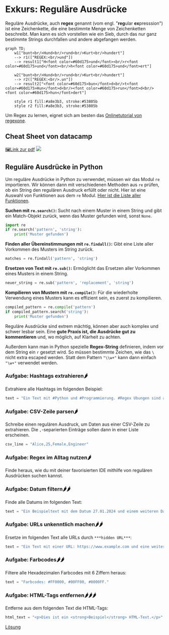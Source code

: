 # Exkurs: Reguläre Ausdrücke

Reguläre Ausdrücke, auch **regex** genannt (vom engl. "**reg**ular **ex**presssion") ist eine Zeichenkette,
die eine bestimmte Menge von Zeichenketten beschreibt. Man kann es sich vorstellen wie ein Sieb, durch das nur
ganz bestimmte Strings durchfallen und andere abgefangen werden.

```mermaid
graph TD;
    w1["bunt<br/>Hund<br/>rund<br/>Kurt<br/>hundert"]
    --> r1(["REGEX:<br/>und"])
    --> result1["H<font color=#60d175>und</font><br/>r<font color=#60d175>und</font><br/>h<font color=#60d175>und</font>ert"]
    
    w2["bunt<br/>Hund<br/>rund<br/>Kurt<br/>hundert"]
    --> r2(["REGEX:<br/>.un"])
    --> result2["<font color=#60d175>bun</font>d<br/>t<font color=#60d175>Hun</font>d<br/><font color=#60d175>run</font>d<br/><font color=#60d175>hun</font>dert"]

    style r1 fill:#a8e3b3, stroke:#53805b
    style r2 fill:#a8e3b3, stroke:#53805b
```
Um Regex zu lernen, eignet sich am besten das [Onlinetutorial von regexone](https://regexone.com/lesson/introduction_abcs).

## Cheat Sheet von datacamp
[🖼Link zur pdf](https://www.datacamp.com/cheat-sheet/regular-expresso)
![](https://images.datacamp.com/image/upload/v1665049689/Regular_Expressions_Cheat_Sheet_b95aae6488.png)

## Reguläre Ausdrücke in Python

Um reguläre Ausdrücke in Python zu verwendet, müssen wir das Modul `re` importieren. Wir können dann mit verschiedenen
Methoden aus `re` prüfen, ob ein String den regulären Ausdruck erfüllt oder nicht. Hier ist eine Auswahl von
Funktionen aus dem `re` Modul. [Hier ist die Liste aller Funktionen](https://docs.python.org/3/library/re.html#functions).

**Suchen mit `re.search()`:** Sucht nach einem Muster in einem String und gibt ein Match-Objekt zurück, wenn das Muster gefunden wird, sonst `None`.

```python
import re
if re.search('pattern', 'string'):
    print('Muster gefunden')
```

**Finden aller Übereinstimmungen mit `re.findall()`:** Gibt eine Liste aller Vorkommen des Musters im String zurück.

```python
matches = re.findall('pattern', 'string')
```

**Ersetzen von Text mit `re.sub()`:** Ermöglicht das Ersetzen aller Vorkommen eines Musters in einem String.

```python
neuer_string = re.sub('pattern', 'replacement', 'string')
```

**Kompilieren von Mustern mit `re.compile()`:** Für die wiederholte Verwendung eines Musters kann es effizient sein, es zuerst zu kompilieren.

```python
compiled_pattern = re.compile('pattern')
if compiled_pattern.search('string'):
    print('Muster gefunden')
```

Reguläre Ausdrücke sind extrem mächtig, können aber auch komplex und schwer lesbar sein. 
Eine **gute Praxis ist, die Ausdrücke gut zu kommentieren** und, wo möglich, auf Klarheit zu achten.

Außerdem kann man in Python spezielle **Regex-String** definieren, indem vor dem String ein `r` gesetzt wird. So müssen 
bestimmte Zeichen, wie das `\` nicht extra escaped werden. Statt dem Pattern `"\\w+"` kann dann einfach `"\w+"`
verwendet werden.

### Aufgabe: Hashtags extrahieren🌶

Extrahiere alle Hashtags im folgenden Beispiel:

```python
text = "Ein Text mit #Python und #Programmierung. #Regex Übungen sind auch dabei."
```

### Aufgabe: CSV-Zeile parsen🌶

Schreibe einen regulären Ausdruck, um Daten aus einer CSV-Zeile zu extrahieren. Die `,`-separierten Einträge
sollen dann in einer Liste erscheinen.

```python
csv_line = "Alice,25,Female,Engineer"
```

### Aufgabe: Regex im Alltag nutzen🌶
Finde heraus, wie du mit deiner favorisierten IDE mithilfe von regulären Ausdrücken suchen kannst.

### Aufgabe: Datum filtern🌶🌶

Finde alle Datums im folgenden Text:

```python
text = "Ein Beispieltext mit dem Datum 27.01.2024 und einem weiteren Datum 01.12.2023."
```

### Aufgabe: URLs unkenntlich machen🌶🌶

Ersetze im folgenden Text alle URLs durch `***hidden URL***`:

```python
text = "Ein Text mit einer URL: https://www.example.com und eine weitere: http://test.org."
```

### Aufgabe: Farbcodes🌶🌶

Filtere alle Hexadezimalen Farbcodes mit 6 Ziffern heraus:

```python
text = "Farbcodes: #FF0000, #00FF00, #0000FF."
```

### Aufgabe: HTML-Tags entfernen🌶🌶🌶

Entferne aus dem folgenden Text die HTML-Tags:

```python
html_text = "<p>Dies ist ein <strong>Beispiel</strong> HTML-Text.</p>"
```

[Lösung](solution.md)
